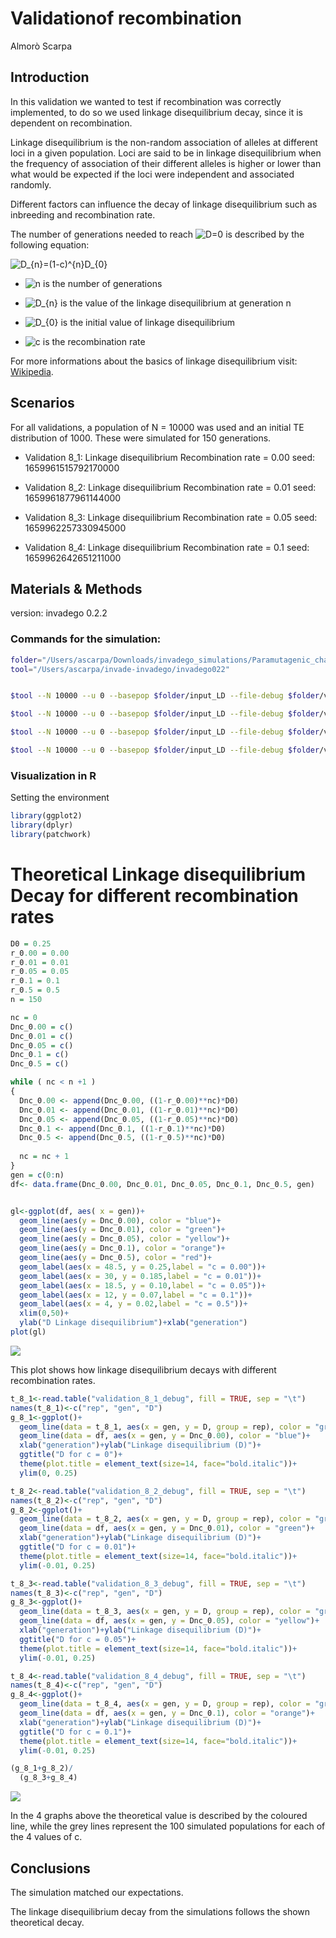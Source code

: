 Validationof recombination
================
Almorò Scarpa

## Introduction

In this validation we wanted to test if recombination was correctly
implemented, to do so we used linkage disequilibrium decay, since it is
dependent on recombination.

Linkage disequilibrium is the non-random association of alleles at
different loci in a given population. Loci are said to be in linkage
disequilibrium when the frequency of association of their different
alleles is higher or lower than what would be expected if the loci were
independent and associated randomly.

Different factors can influence the decay of linkage disequilibrium such
as inbreeding and recombination rate.

The number of generations needed to reach
![D=0](https://latex.codecogs.com/png.image?%5Cdpi%7B110%7D&space;%5Cbg_white&space;D%3D0 "D=0")
is described by the following equation:

![D\_{n}=(1-c)^{n}D\_{0}](https://latex.codecogs.com/png.image?%5Cdpi%7B110%7D&space;%5Cbg_white&space;D_%7Bn%7D%3D%281-c%29%5E%7Bn%7DD_%7B0%7D "D_{n}=(1-c)^{n}D_{0}")

-   ![n](https://latex.codecogs.com/png.image?%5Cdpi%7B110%7D&space;%5Cbg_white&space;n "n")
    is the number of generations

-   ![D\_{n}](https://latex.codecogs.com/png.image?%5Cdpi%7B110%7D&space;%5Cbg_white&space;D_%7Bn%7D "D_{n}")
    is the value of the linkage disequilibrium at generation n

-   ![D\_{0}](https://latex.codecogs.com/png.image?%5Cdpi%7B110%7D&space;%5Cbg_white&space;D_%7B0%7D "D_{0}")
    is the initial value of linkage disequilibrium

-   ![c](https://latex.codecogs.com/png.image?%5Cdpi%7B110%7D&space;%5Cbg_white&space;c "c")
    is the recombination rate

For more informations about the basics of linkage disequilibrium visit:
[Wikipedia](https://en.wikipedia.org/wiki/Linkage_disequilibrium).

## Scenarios

For all validations, a population of N = 10000 was used and an initial
TE distribution of 1000. These were simulated for 150 generations.

-   Validation 8_1: Linkage disequilibrium Recombination rate = 0.00
    seed: 1659961515792170000

-   Validation 8_2: Linkage disequilibrium Recombination rate = 0.01
    seed: 1659961877961144000

-   Validation 8_3: Linkage disequilibrium Recombination rate = 0.05
    seed: 1659962257330945000

-   Validation 8_4: Linkage disequilibrium Recombination rate = 0.1
    seed: 1659962642651211000

## Materials & Methods

version: invadego 0.2.2

### Commands for the simulation:

``` bash
folder="/Users/ascarpa/Downloads/invadego_simulations/Paramutagenic_chain_reaction/Validation"
tool="/Users/ascarpa/invade-invadego/invadego022"


$tool --N 10000 --u 0 --basepop $folder/input_LD --file-debug $folder/validation_8_1_debug --gen 150 --genome mb:1 --steps 1 --rr 0 --rep 100 > $folder/validation_8_1

$tool --N 10000 --u 0 --basepop $folder/input_LD --file-debug $folder/validation_8_2_debug --gen 150 --genome mb:1 --steps 1 --rr 1 --rep 100 > $folder/validation_8_2

$tool --N 10000 --u 0 --basepop $folder/input_LD --file-debug $folder/validation_8_3_debug --gen 150 --genome mb:1 --steps 1 --rr 5 --rep 100 > $folder/validation_8_3

$tool --N 10000 --u 0 --basepop $folder/input_LD --file-debug $folder/validation_8_4_debug --gen 150 --genome mb:1 --steps 1 --rr 10 --rep 100 > $folder/validation_8_4
```

### Visualization in R

Setting the environment

``` r
library(ggplot2)
library(dplyr)
library(patchwork)
```

# Theoretical Linkage disequilibrium Decay for different recombination rates

``` r
D0 = 0.25
r_0.00 = 0.00
r_0.01 = 0.01
r_0.05 = 0.05
r_0.1 = 0.1
r_0.5 = 0.5
n = 150

nc = 0
Dnc_0.00 = c()
Dnc_0.01 = c()
Dnc_0.05 = c()
Dnc_0.1 = c()
Dnc_0.5 = c()

while ( nc < n +1 ) 
{
  Dnc_0.00 <- append(Dnc_0.00, ((1-r_0.00)**nc)*D0)
  Dnc_0.01 <- append(Dnc_0.01, ((1-r_0.01)**nc)*D0)
  Dnc_0.05 <- append(Dnc_0.05, ((1-r_0.05)**nc)*D0)
  Dnc_0.1 <- append(Dnc_0.1, ((1-r_0.1)**nc)*D0)
  Dnc_0.5 <- append(Dnc_0.5, ((1-r_0.5)**nc)*D0)
  
  nc = nc + 1
}
gen = c(0:n)
df<- data.frame(Dnc_0.00, Dnc_0.01, Dnc_0.05, Dnc_0.1, Dnc_0.5, gen)


gl<-ggplot(df, aes( x = gen))+
  geom_line(aes(y = Dnc_0.00), color = "blue")+
  geom_line(aes(y = Dnc_0.01), color = "green")+
  geom_line(aes(y = Dnc_0.05), color = "yellow")+
  geom_line(aes(y = Dnc_0.1), color = "orange")+
  geom_line(aes(y = Dnc_0.5), color = "red")+
  geom_label(aes(x = 48.5, y = 0.25,label = "c = 0.00"))+
  geom_label(aes(x = 30, y = 0.185,label = "c = 0.01"))+
  geom_label(aes(x = 18.5, y = 0.10,label = "c = 0.05"))+
  geom_label(aes(x = 12, y = 0.07,label = "c = 0.1"))+
  geom_label(aes(x = 4, y = 0.02,label = "c = 0.5"))+
  xlim(0,50)+
  ylab("D Linkage disequilibrium")+xlab("generation")
plot(gl)
```

![](2022_08_08_Validation_8_Linkage_Disequilibrium_files/figure-gfm/unnamed-chunk-3-1.png)<!-- -->

This plot shows how linkage disequilibrium decays with different
recombination rates.

``` r
t_8_1<-read.table("validation_8_1_debug", fill = TRUE, sep = "\t")
names(t_8_1)<-c("rep", "gen", "D")
g_8_1<-ggplot()+
  geom_line(data = t_8_1, aes(x = gen, y = D, group = rep), color = "grey")+
  geom_line(data = df, aes(x = gen, y = Dnc_0.00), color = "blue")+
  xlab("generation")+ylab("Linkage disequilibrium (D)")+
  ggtitle("D for c = 0")+
  theme(plot.title = element_text(size=14, face="bold.italic"))+
  ylim(0, 0.25)

t_8_2<-read.table("validation_8_2_debug", fill = TRUE, sep = "\t")
names(t_8_2)<-c("rep", "gen", "D")
g_8_2<-ggplot()+
  geom_line(data = t_8_2, aes(x = gen, y = D, group = rep), color = "grey")+
  geom_line(data = df, aes(x = gen, y = Dnc_0.01), color = "green")+
  xlab("generation")+ylab("Linkage disequilibrium (D)")+
  ggtitle("D for c = 0.01")+
  theme(plot.title = element_text(size=14, face="bold.italic"))+
  ylim(-0.01, 0.25)

t_8_3<-read.table("validation_8_3_debug", fill = TRUE, sep = "\t")
names(t_8_3)<-c("rep", "gen", "D")
g_8_3<-ggplot()+
  geom_line(data = t_8_3, aes(x = gen, y = D, group = rep), color = "grey")+
  geom_line(data = df, aes(x = gen, y = Dnc_0.05), color = "yellow")+
  xlab("generation")+ylab("Linkage disequilibrium (D)")+
  ggtitle("D for c = 0.05")+
  theme(plot.title = element_text(size=14, face="bold.italic"))+
  ylim(-0.01, 0.25)

t_8_4<-read.table("validation_8_4_debug", fill = TRUE, sep = "\t")
names(t_8_4)<-c("rep", "gen", "D")
g_8_4<-ggplot()+
  geom_line(data = t_8_4, aes(x = gen, y = D, group = rep), color = "grey")+
  geom_line(data = df, aes(x = gen, y = Dnc_0.1), color = "orange")+
  xlab("generation")+ylab("Linkage disequilibrium (D)")+
  ggtitle("D for c = 0.1")+
  theme(plot.title = element_text(size=14, face="bold.italic"))+
  ylim(-0.01, 0.25)

(g_8_1+g_8_2)/
  (g_8_3+g_8_4)
```

![](2022_08_08_Validation_8_Linkage_Disequilibrium_files/figure-gfm/unnamed-chunk-4-1.png)<!-- -->

In the 4 graphs above the theoretical value is described by the coloured
line, while the grey lines represent the 100 simulated populations for
each of the 4 values of c.

## Conclusions

The simulation matched our expectations.

The linkage disequilibrium decay from the simulations follows the shown
theoretical decay.
